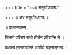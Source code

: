 +++
title = "+०४ चतुर्थोऽध्यायः"

+++
॥ अथ चतुर्थोऽध्यायः ॥

॥ प्रातस्सवनम् ॥

त्रिभागे पश्चिमे रात्रौ तीर्थेन प्रविशन्ति ते ।

प्रक्षाल्य हस्तपादांस्ते आग्रीध्रे यष्टृसङ्गताः ।

